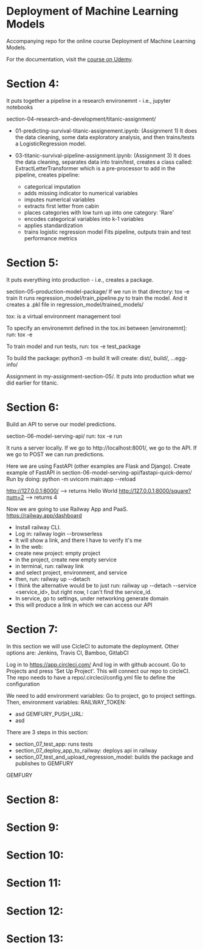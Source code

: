 # Deployment of Machine Learning Models

Accompanying repo for the online course Deployment of Machine Learning Models.

For the documentation, visit the [course on Udemy](https://www.udemy.com/deployment-of-machine-learning-models/?couponCode=TIDREPO).


# Section 4:

It puts together a pipeline in a research environemnt - i.e., jupyter notebooks

section-04-research-and-development/titanic-assignment/

* 01-predicting-survival-titanic-assignement.ipynb: (Assignment 1)
It does the data cleaning, some data exploratory analysis, and then trains/tests a LogisticRegression model.

* 03-titanic-survival-pipeline-assignment.ipynb: (Assignment 3)
It does the data cleaning, separates data into train/test, creates a class called: ExtractLetterTransformer which is a pre-processor to add in the pipeline, creates pipeline:
  * categorical imputation
  * adds missing indicator to numerical variables
  * imputes numerical variables
  * extracts first letter from cabin
  * places categories with low turn up into one category: 'Rare'
  * encodes categorical variables into k-1 variables
  * applies standardization
  * trains logistic regression model
Fits pipeline, outputs train and test performance metrics


# Section 5:

It puts everything into production - i.e., creates a package.

section-05-production-model-package/
If we run in that directory: tox -e train
It runs regression_model/train_pipeline.py to train the model.
And it creates a .pkl file in regression_model/trained_models/

tox: is a virtual environment management tool

To specify an environemnt defined in the tox.ini between [environemnt]:
run: tox -e <environment>

To train model and run tests, run: tox -e test_package

To build the package: python3 -m build
It will create: dist/, build/, ...egg-info/


Assignment in my-assignment-section-05/.
It puts into production what we did earlier for titanic.


# Section 6:

Build an API to serve our model predictions.

section-06-model-serving-api/
run: tox -e run

It runs a server locally.
If we go to http://localhost:8001/, we go to the API.
If we go to POST we can run predictions.

Here we are using FastAPI (other examples are Flask and Django).
Create example of FastAPI in section-06-model-serving-api/fastapi-quick-demo/
Run by doing: python -m uvicorn main:app --reload

http://127.0.0.1:8000/ --> returns Hello World
http://127.0.0.1:8000/square?num=2 --> returns 4


Now we are going to use Railway App and PaaS.
https://railway.app/dashboard

* Install railway CLI.
* Log in: railway login --browserless
* It will show a link, and there I have to verify it's me
* In the web:
* create new project: empty project
* in the project, create new empty service
* in terminal, run: railway link
* and select project, environment, and service
* then, run: railway up --detach
* I think the alternative would be to just run: railway up --detach --service <service_id>, but right now, I can't find the service_id.
* In service, go to settings, under networking generate domain
* this will produce a link in which we can access our API


# Section 7:

In this section we will use CicleCI to automate the deployment.
Other options are: Jenkins, Travis CI, Bamboo, GitlabCI

Log in to https://app.circleci.com/
And log in with github account.
Go to Projects and press 'Set Up Project'.
This will connect our repo to circleCI.
The repo needs to have a repo/.circleci/config.yml file to define the configuration

We need to add environment variables:
Go to project, go to project settings.
Then, environment variables:
RAILWAY_TOKEN:
  - asd
GEMFURY_PUSH_URL:
  - asd

There are 3 steps in this section:
- section_07_test_app: runs tests
- section_07_deploy_app_to_railway: deploys api in railway
- section_07_test_and_upload_regression_model: builds the package and publishes to GEMFURY

GEMFURY



# Section 8:

# Section 9:

# Section 10:

# Section 11:

# Section 12:

# Section 13: